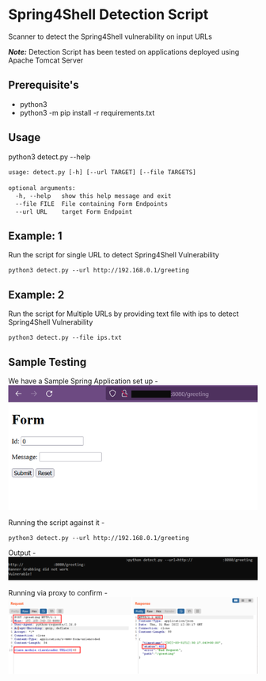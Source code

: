 # Spring4Shell Detection Script
Scanner to detect the Spring4Shell vulnerability on input URLs

***Note:*** Detection Script has been tested on applications deployed using Apache Tomcat Server

## Prerequisite's
- python3
- python3 -m pip install -r requirements.txt

## Usage
python3 detect.py --help

```
usage: detect.py [-h] [--url TARGET] [--file TARGETS]

optional arguments:
  -h, --help   show this help message and exit
  --file FILE  File containing Form Endpoints
  --url URL    target Form Endpoint
```

## Example: 1
Run the script for single URL to detect Spring4Shell Vulnerability
```
python3 detect.py --url http://192.168.0.1/greeting
```

## Example: 2
Run the script for Multiple URLs by providing text file with ips to detect Spring4Shell Vulnerability
```
python3 detect.py --file ips.txt
```

## Sample Testing
We have a Sample Spring Application set up -
![](images/ex1.png)

Running the script against it -
```
python3 detect.py --url http://192.168.0.1/greeting
```
Output -
![](images/ex3.png)

Running via proxy to confirm -
![](images/ex2.png)

